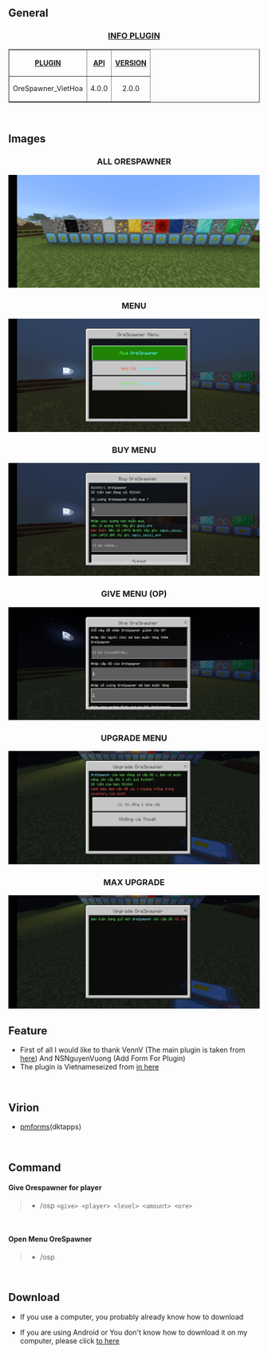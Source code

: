 ## General
<h3 align="center"><u>INFO PLUGIN</u></h3>
<table border="1" align="center">
<tr>
<th><p><u>PLUGIN</u></p></th>
<th><p><u>API</u></p></th>
<th><p><u>VERSION</u></p></th>
</tr>
<tr>
<td align="center">
<p>OreSpawner_VietHoa</p>
</td>
<td align="center">
<p>4.0.0</p>
</td>
<td align="center">
<p>2.0.0</p>
</td>
</tr>
</table>
<br>

## Images
<h3 align="center">ALL ORESPAWNER</h3>
<img src="https://github.com/Clickedtran/OreSpawner_VietHoa/blob/Master/image/all_ore_spawner.jpg">
<br>
<h3 align="center">MENU</h3>
<img src="https://github.com/Clickedtran/OreSpawner_VietHoa/blob/Master/image/orespawner_menu.jpg">
<br>
<h3 align="center">BUY MENU</h3>
<img src="https://github.com/Clickedtran/OreSpawner_VietHoa/blob/Master/image/orespawner_buy.jpg">
<br>
<h3 align="center">GIVE MENU (OP)</h3>
<img src="https://github.com/Clickedtran/OreSpawner_VietHoa/blob/Master/image/orespawner_give.jpg">
<br>
<h3 align="center">UPGRADE MENU</h3>
<img src="https://github.com/Clickedtran/OreSpawner_VietHoa/blob/Master/image/orespawner_upgrade.jpg">
<br>
<h3 align="center">MAX UPGRADE</h3>
<img src="https://github.com/Clickedtran/OreSpawner_VietHoa/blob/Master/image/orespawner_max_upgrade.jpg">
<br>

## Feature 
- First of all I would like to thank VennV (The main plugin is taken from <a href="https://github.com/VennDev/OreSpawner/">here</a>) And NSNguyenVuong (Add Form For Plugin)
- The plugin is Vietnameseized from <a href="https://github.com/NovaStark1234/OreSpawnerModify">in here</a>
<br>

## Virion
- [pmforms](https://github.com/dktapps-pm-pl/pmforms)(dktapps)
<br>

## Command 
<h4>Give Orespawner for player</h4>

>- /osp ``` <give> <player> <level> <amount> <ore> ```

<br>
<h4>Open Menu OreSpawner</h4>

>- /osp

<br>

## Download

- If you use a computer, you probably already know how to download


- If you are using Android or You don't know how to download it on my computer, please click <a href="https://github.com/Clickedtran/OreSpawner_VietHoa/archive/refs/heads/Master.zip">to here</a>


